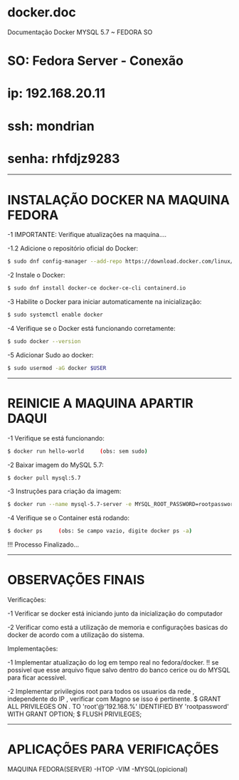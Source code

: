 # docker.doc 
Documentação Docker MYSQL 5.7 ~ FEDORA SO
<i class="devicon-fedora-plain colored"></i>
<i class="devicon-docker-plain-wordmark colored"></i>
<i class="devicon-mysql-plain-wordmark"></i>

# SO:     Fedora Server - Conexão
# ip:     192.168.20.11
# ssh:    mondrian
# senha:  rhfdjz9283

---------------------------------------------
#    INSTALAÇÃO DOCKER NA MAQUINA FEDORA

-1	IMPORTANTE: Verifique atualizações na maquina....

-1.2	Adicione o repositório oficial do Docker:
```bash
$ sudo dnf config-manager --add-repo https://download.docker.com/linux/fedora/docker-ce.repo
```
-2	Instale o Docker:
```bash
$ sudo dnf install docker-ce docker-ce-cli containerd.io
```
-3	Habilite o Docker para iniciar automaticamente na inicialização:
```bash
$ sudo systemctl enable docker
```
-4	Verifique se o Docker está funcionando corretamente:
```bash
$ sudo docker --version
```
-5	Adicionar Sudo ao docker:
```bash
$ sudo usermod -aG docker $USER
```
-------------------------------------------
#    REINICIE A MAQUINA APARTIR DAQUI

-1	Verifique se está funcionando:
```bash
$ docker run hello-world     (obs: sem sudo)
```
-2	Baixar imagem do MySQL 5.7:
```bash
$ docker pull mysql:5.7
```
-3	Instruções para criação da imagem:
```bash
$ docker run --name mysql-5.7-server -e MYSQL_ROOT_PASSWORD=rootpassword -e MYSQL_DATABASE=cerice -p 3306:3306 -d mysql:5.7
```
-4 	Verifique se o Container está rodando:
```bash
$ docker ps		(obs: Se campo vazio, digite docker ps -a)
```
!!! Processo Finalizado...

--------------------------------------------
#    OBSERVAÇÕES FINAIS

Verificações:

-1	Verificar se docker está iniciando junto da inicialização do computador

-2 	Verificar como está a utilização de memoria e configurações basicas do docker de acordo com a utilização do sistema.

Implementações:

-1	Implementar atualização do log em tempo real no fedora/docker.
!! se possivel que esse arquivo fique salvo dentro do banco cerice ou do MYSQL para ficar acessível.

-2 	Implementar privilegios root para todos os usuarios da rede , independente do IP , verificar com Magno se isso é pertinente.
$ GRANT ALL PRIVILEGES ON *.* TO 'root'@'192.168.%' IDENTIFIED BY 'rootpassword' WITH GRANT OPTION;
$ FLUSH PRIVILEGES;

-------------------------------------------
#   APLICAÇÕES PARA VERIFICAÇÕES


MAQUINA FEDORA(SERVER)
-HTOP
-VIM
-MYSQL(opicional)
